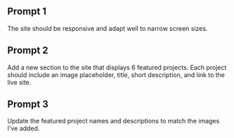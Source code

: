 ## Prompt 1

The site should be responsive and adapt well to narrow screen sizes.

## Prompt 2

Add a new section to the site that displays 6 featured projects. Each project should include an image placeholder, title, short description, and link to the live site.

## Prompt 3

Update the featured project names and descriptions to match the images I've added.
